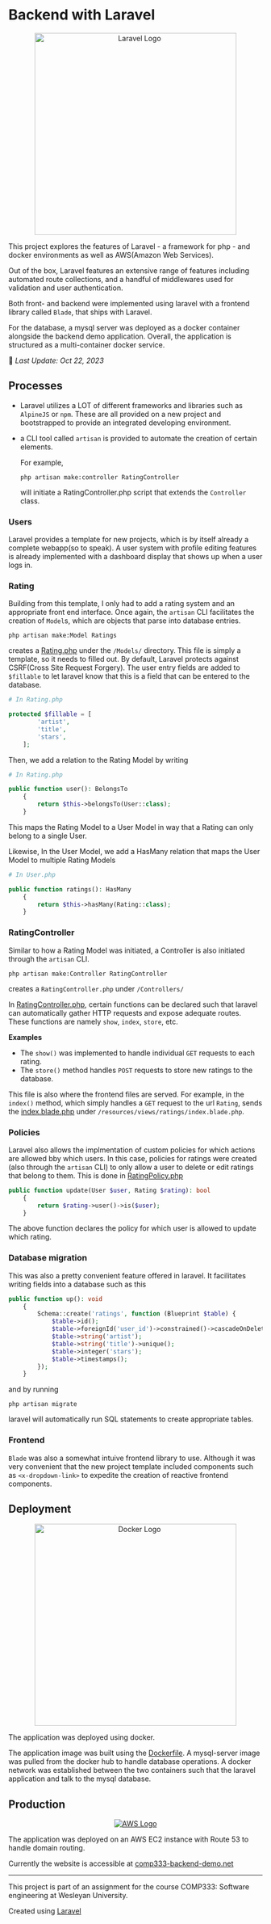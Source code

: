 # Backend with Laravel
<p align="center"><a href="https://laravel.com" target="_blank"><img src="https://raw.githubusercontent.com/laravel/art/master/logo-lockup/5%20SVG/2%20CMYK/1%20Full%20Color/laravel-logolockup-cmyk-red.svg" width="400" alt="Laravel Logo"></a></p>

This project explores the features of Laravel - a framework for php - and docker environments as well as AWS(Amazon Web Services). 

Out of the box, Laravel features an extensive range of features including automated route collections, and a handful of middlewares used for validation and user authentication. 

Both front- and backend were implemented using laravel with a frontend library called `Blade`, that ships with Laravel. 

For the database, a mysql server was deployed as a docker container alongside the backend demo application. Overall, the application is structured as a multi-container docker service. 

📆 _Last Update: Oct 22, 2023_

## Processes

- Laravel utilizes a LOT of different frameworks and libraries such as `AlpineJS` or `npm`. These are all provided on a new project and bootstrapped to provide an integrated developing environment. 

- a CLI tool called `artisan` is provided to automate the creation of certain elements.

    For example, 
    ```
    php artisan make:controller RatingController
    ```
    will initiate a RatingController.php script that extends the `Controller` class.

### Users
Laravel provides a template for new projects, which is by itself already a complete webapp(so to speak). A user system with profile editing features is already implemented with a dashboard display that shows up when a user logs in.

### Rating
Building from this template, I only had to add a rating system and an appropriate front end interface. Once again, the `artisan` CLI facilitates the creation of `Model`s, which are objects that parse into database entries. 
```
php artisan make:Model Ratings
```
creates a [Rating.php](app/Models/Rating.php) under the `/Models/` directory. This file is simply a template, so it needs to filled out. 
By default, Laravel protects against CSRF(Cross Site Request Forgery). The user entry fields are added to `$fillable` to let laravel know that this is a field that can be entered to the database.
```PHP
# In Rating.php

protected $fillable = [
        'artist',
        'title',
        'stars',
    ];
```
Then, we add a relation to the Rating Model by writing
```PHP
# In Rating.php

public function user(): BelongsTo
    {
        return $this->belongsTo(User::class);
    }
```
This maps the Rating Model to a User Model in way that a Rating can only belong to a single User.

Likewise, In the User Model, we add a HasMany relation that maps the User Model to multiple Rating Models 
```PHP
# In User.php

public function ratings(): HasMany
    {
        return $this->hasMany(Rating::class);
    }
```

### RatingController

Similar to how a Rating Model was initiated, a Controller is also initiated through the `artisan` CLI. 
```
php artisan make:Controller RatingController
```
creates a `RatingController.php` under `/Controllers/`

In [RatingController.php](/app/Http/Controllers/RatingController.php), certain functions can be declared such that laravel can automatically gather HTTP requests and expose adequate routes. These functions are namely `show`, `index`, `store`, etc. 

**Examples**

- The `show()` was implemented to handle individual `GET` requests to each rating. 
- The `store()` method handles `POST` requests to store new ratings to the database. 

This file is also where the frontend files are served. For example, in the `index()` method, which simply handles a `GET` request to the url `Rating`, sends the [index.blade.php](/resources/views/ratings/index.blade.php) under `/resources/views/ratings/index.blade.php`.

### Policies

Laravel also allows the implmentation of custom policies for which actions are allowed bby which users. In this case, policies for ratings were created (also through the `artisan` CLI) to only allow a user to delete or edit ratings that belong to them. This is done in [RatingPolicy.php](app/Policies/RatingPolicy.php)
```PHP
public function update(User $user, Rating $rating): bool
    {
        return $rating->user()->is($user);
    }
```
The above function declares the policy for which user is allowed to update which rating.

### Database migration

This was also a pretty convenient feature offered in laravel. It facilitates writing fields into a database such as this 
```PHP
public function up(): void
    {
        Schema::create('ratings', function (Blueprint $table) {
            $table->id();
            $table->foreignId('user_id')->constrained()->cascadeOnDelete();
            $table->string('artist');
            $table->string('title')->unique();
            $table->integer('stars');
            $table->timestamps();
        });
    }
```
and by running
```
php artisan migrate
```
laravel will automatically run SQL statements to create appropriate tables.

### Frontend

`Blade` was also a somewhat intuive frontend library to use. Although it was very convenient that the new project template included components such as `<x-dropdown-link>` to expedite the creation of reactive frontend components.

## Deployment

<p align="center"><a href="https://www.docker.com" target="_blank"><img src="https://camo.githubusercontent.com/1ada9782cbf79d79a05ce076d897076ccb8a483837c05959b41f82a87c967a4f/68747470733a2f2f7261772e6769746875622e636f6d2f436972636c6543492d5075626c69632f63696d672d617a7572652f6d61696e2f696d672f636972636c652d646f636b65722e7376673f73616e6974697a653d74727565" width=400 alt="Docker Logo"></a></p>

The application was deployed using docker.

The application image was built using the [Dockerfile](/Dockerfile). A mysql-server image was pulled from the docker hub to handle database operations. A docker network was established between the two containers such that the laravel application and talk to the mysql database.

## Production

<p align="center"><a href="https://aws.amazon.com" target="_blank"><img src="https://avatars.githubusercontent.com/u/2232217?s=280&v=4" alt="AWS Logo"></a></p>

The application was deployed on an AWS EC2 instance with Route 53 to handle domain routing.

Currently the website is accessible at [comp333-backend-demo.net](comp333-backend-demo.net)

---
This project is part of an assignment for the course COMP333: Software engineering at Wesleyan University. 

Created using [Laravel](Laravel_info.md)

